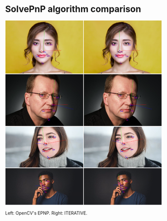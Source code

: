 # SolvePnP algorithm comparison

![](../../../assets/gen_figures/solvePnPcomparison.png)

Left: OpenCV's EPNP. Right: ITERATIVE.
